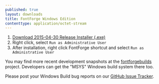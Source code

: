 ```yaml
---
published: true
layout: downloads
title: FontForge Windows Edition
contenttype: application/octet-stream
---
```


1. [Download 2015-04-30 Release Installer (.exe)](https://github.com/fontforge/fontforge/releases/download/20150430/FontForge-2015-04-30-Windows.exe)
2. Right click, select `Run as Administrative User`
3. After installation, right click FontForge shortcut and select `Run as Administrative User`

You may find more recent development snapshots at the [fontforgebuilds] project.
Developers can get the "MSYS" Windows build system there too.

Please post your Windows Build bug reports on our [GitHub Issue Tracker].

[fontforgebuilds]: http://sourceforge.net/projects/fontforgebuilds/
[GitHub Issue Tracker]: https://github.com/fontforge/fontforge/issues/
